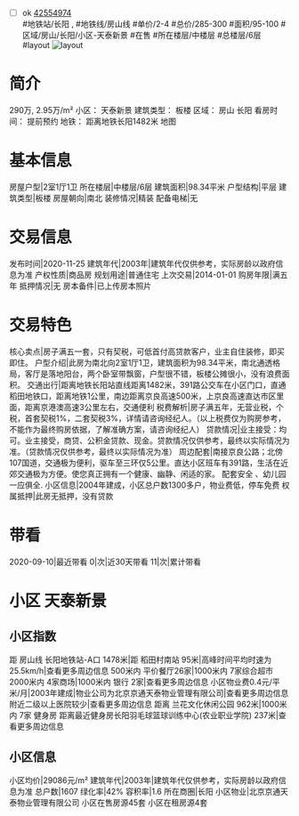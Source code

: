 - [ ] ok [42554974](https://bj.5i5j.com/ershoufang/42554974.html)  
 #地铁站/长阳 ,  #地铁线/房山线
#单价/2-4 #总价/285-300 #面积/95-100   #区域/房山/长阳/小区-天泰新景 #在售 #所在楼层/中楼层 #总楼层/6层 #layout 
![layout](http://image2.5i5j.com//group1/M00/1D/F5/CgqJMly2_6aAeDxuAAGkNh8jbOw911.jpg_P5.jpg) 
# 简介 
 290万,  2.95万/m² 
小区： 天泰新景
建筑类型： 板楼
区域： 房山 长阳
看房时间： 提前预约
地铁： 距离地铁长阳1482米 地图
# 基本信息 
 房屋户型|2室1厅1卫
所在楼层|中楼层/6层
建筑面积|98.34平米
户型结构|平层
建筑类型|板楼
房屋朝向|南北
装修情况|精装
配备电梯|无
# 交易信息 
 发布时间|2020-11-25
建筑年代|2003年|建筑年代仅供参考，实际房龄以政府信息为准
产权性质|商品房
规划用途|普通住宅
上次交易|2014-01-01
购房年限|满五年
抵押情况|无
房本备件|已上传房本照片
# 交易特色 
 核心卖点|房子满五一套，只有契税，可低首付高贷款客户，业主自住装修，即买即住。
户型介绍|此房为南北向2室1厅1卫，建筑面积为98.34平米，南北通透格局，客厅是落地阳台，两个卧室带飘窗，户型很不错，板楼公摊很小，没有浪费面积。
交通出行|距离地铁长阳站直线距离1482米，391路公交车在小区门口，直通稻田地铁口，距离地铁1公里，南边距离京良高速500米，上京良高速直达市区里面，距离京港澳高速3公里左右，交通便利
税费解析|房子满五年，无营业税，个税，首套契税1%，二套契税3%，详情请咨询经纪人。（以上税费仅为购房参考，不能作为最终购房依据，了解准确方案，请咨询经纪人）
贷款情况|业主接受：均可。业主接受，商贷、公积金贷款、现金。贷款情况仅供参考，最终以实际情况为准。（贷款情况仅供参考，最终以实际情况为准）
周边配套|南接京良公路；北傍107国道，交通极为便利，驱车至三环仅5公里。直达小区班车有391路，生活在近郊交通极为方便。使您真正拥有一个健康、幽静、闲适的家。 配套安全 、幼儿园一应俱全.
小区信息|2004年建成，小区总户数1300多户，物业费低，停车免费
权属抵押|此房无抵押，没有贷款
# 带看 
 2020-09-10|最近带看	 0|次|近30天带看	 11|次|累计带看
# 小区 天泰新景
## 小区指数 
 距 房山线 长阳地铁站-A口 1478米|距 稻田村南站 95米|高峰时间平均时速为25.5km/h|查看更多周边信息
500米内 平价餐厅26家|1000米内 7家综合超市
2000米内 4家商场|1000米内 银行 2家|查看更多周边信息
小区物业费0.4元/平米/月|2003年建成|物业公司为北京京通天泰物业管理有限公司|查看更多周边信息
附近二级以上医院较少|查看更多周边信息
距离 兰花文化休闲公园 962米|1000米内 7家 健身房
距离最近健身房长阳羽毛球篮球训练中心(农业职业学院) 237米|查看更多周边信息
## 小区信息 
 小区均价|29086元/m²
建筑年代|2003年|建筑年代仅供参考，实际房龄以政府信息为准
总户数|1607
绿化率|42%
容积率|1.6
所在商圈|长阳
小区物业|北京京通天泰物业管理有限公司
小区在售房源45套
小区在租房源4套
